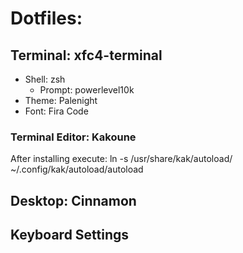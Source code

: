 # Dotfiles:

## Terminal: xfc4-terminal
- Shell: zsh
    - Prompt: powerlevel10k
- Theme: Palenight
- Font: Fira Code

### Terminal Editor: Kakoune
After installing execute:
    ln -s /usr/share/kak/autoload/ ~/.config/kak/autoload/autoload
## Desktop: Cinnamon
## Keyboard Settings
